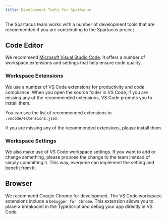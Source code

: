 ```yaml
---
title: Development Tools for Spartacus
---
```


The Spartacus team works with a number of development tools that are recommended if you are contributing to the Spartacus project.

## Code Editor

We recommend [Microsoft Visual Studio Code](https://code.visualstudio.com). It offers a number of workspace extensions and settings that help ensure code quality.

### Workspace Extensions

We use a number of VS Code extensions for productivity and code compliance. When you open the source folder in VS Code, if you are missing any of the recommended extensions, VS Code prompts you to install them.

You can see the list of recommended extensions in `.vscode/extensions.json`.

If you are missing any of the recommended extensions, please install them.

### Workspace Settings

We also make use of VS Code workspace settings. If you want to add or change something, please propose the change to the team instead of simply committing it. This way, everyone can implement the setting and benefit from it.

## Browser

We recommend Google Chrome for development. The VS Code workspace extensions include a `Debugger for Chrome`. This extension allows you to place a breakpoint in the TypeScript and debug your app directly in VS Code.
